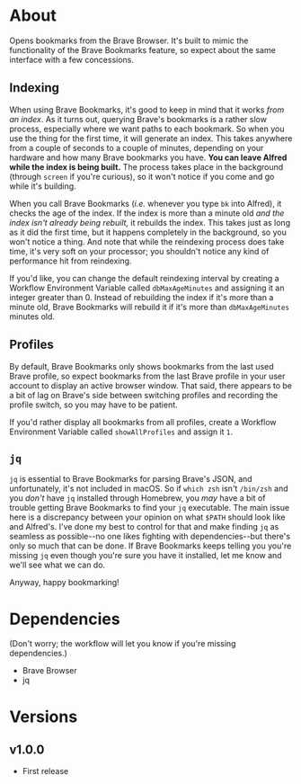 # About

Opens bookmarks from the Brave Browser. It's built to mimic the functionality of the Brave Bookmarks feature, so expect about the same interface with a few concessions.

## Indexing

When using Brave Bookmarks, it's good to keep in mind that it works *from an index*. As it turns out, querying Brave's bookmarks is a rather slow process, especially where we want paths to each bookmark. So when you use the thing for the first time, it will generate an index. This takes anywhere from a couple of seconds to a couple of minutes, depending on your hardware and how many Brave bookmarks you have. **You can leave Alfred while the index is being built.** The process takes place in the background (through `screen` if you're curious), so it won't notice if you come and go while it's building.

When you call Brave Bookmarks (*i.e.* whenever you type `bk` into Alfred), it checks the age of the index. If the index is more than a minute old *and the index isn't already being rebuilt,* it rebuilds the index. This takes just as long as it did the first time, but it happens completely in the background, so you won't notice a thing. And note that while the reindexing process does take time, it's very soft on your processor; you shouldn't notice any kind of performance hit from reindexing.

If you'd like, you can change the default reindexing interval by creating a Workflow Environment Variable called `dbMaxAgeMinutes` and assigning it an integer greater than 0. Instead of rebuilding the index if it's more than a minute old, Brave Bookmarks will rebuild it if it's more than `dbMaxAgeMinutes` minutes old.

## Profiles

By default, Brave Bookmarks only shows bookmarks from the last used Brave profile, so expect bookmarks from the last Brave profile in your user account to display an active browser window. That said, there appears to be a bit of lag on Brave's side between switching profiles and recording the profile switch, so you may have to be patient.

If you'd rather display all bookmarks from all profiles, create a Workflow Environment Variable called `showAllProfiles` and assign it `1`.

## `jq`

`jq` is essential to Brave Bookmarks for parsing Brave's JSON, and unfortunately, it's not included in macOS. So if `which zsh` isn't `/bin/zsh` and you *don't* have `jq` installed through Homebrew, you *may* have a bit of trouble getting Brave Bookmarks to find your `jq` executable. The main issue here is a discrepancy between your opinion on what `$PATH` should look like and Alfred's. I've done my best to control for that and make finding `jq` as seamless as possible--no one likes fighting with dependencies--but there's only so much that can be done. If Brave Bookmarks keeps telling you you're missing `jq` even though you're sure you have it installed, let me know and we'll see what we can do.

Anyway, happy bookmarking!

# Dependencies

(Don't worry; the workflow will let you know if you're missing dependencies.)

- Brave Browser
- jq

# Versions

## v1.0.0

- First release
